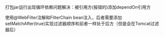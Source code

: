 打包jar运行出现循环依赖问题解决：被引用方(报错的)添加dependOn引用方

使用@WebFilter注解和FilterChain bean注入，后者需要添加setMatchAfter(true)实现过滤器顺序和前者一样处于后方（但是会在Tomcat过滤器后）
